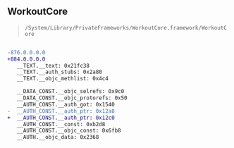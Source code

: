 ## WorkoutCore

> `/System/Library/PrivateFrameworks/WorkoutCore.framework/WorkoutCore`

```diff

-876.0.0.0.0
+884.0.0.0.0
   __TEXT.__text: 0x21fc38
   __TEXT.__auth_stubs: 0x2a80
   __TEXT.__objc_methlist: 0x4c4

   __DATA_CONST.__objc_selrefs: 0x9c0
   __DATA_CONST.__objc_protorefs: 0x50
   __AUTH_CONST.__auth_got: 0x1540
-  __AUTH_CONST.__auth_ptr: 0x12a8
+  __AUTH_CONST.__auth_ptr: 0x12c0
   __AUTH_CONST.__const: 0xb2d8
   __AUTH_CONST.__objc_const: 0x6fb8
   __AUTH.__objc_data: 0x2368

```
